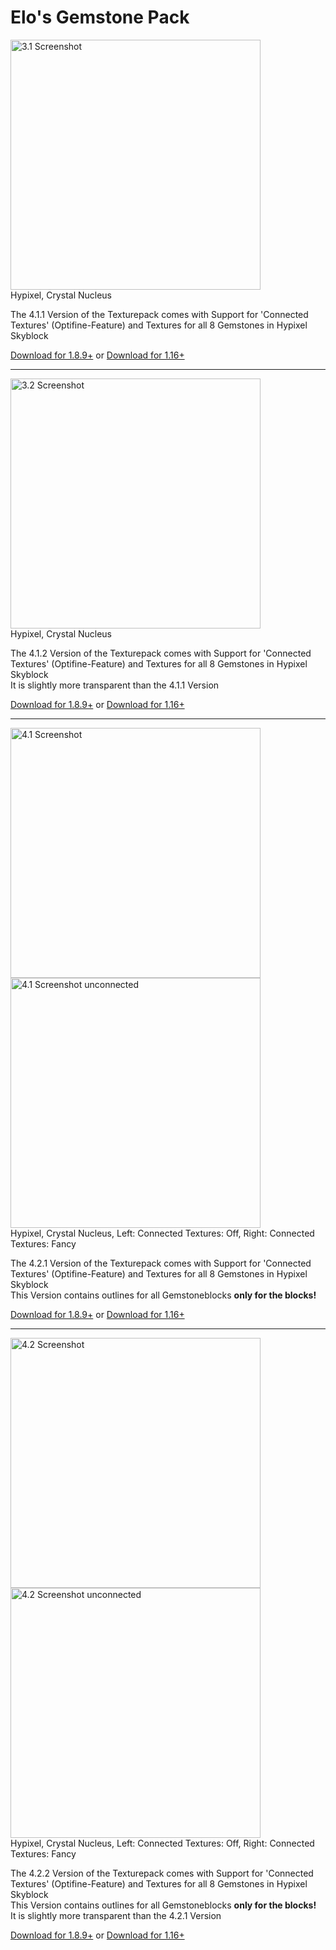 # Elo's Gemstone Pack
<p><img src="https://github.com/MrGamerAgent/EloGemstonePack/blob/main/Pictures/3.1.png" width="400" alt="3.1 Screenshot"><br>Hypixel, Crystal Nucleus</p>
<p>The 4.1.1 Version of the Texturepack comes with Support for 'Connected Textures' (Optifine-Feature) and Textures for all 8 Gemstones in Hypixel Skyblock</p><a href="https://github.com/Elph-Texturepacks/EloGemstonePack/raw/main/1.8%20Versions/%5BR%5D%20%C2%A76Elo's%20%C2%A72Gemstones%20%C2%A7aV4.1.1%20%C2%A77%5B1.8%2B%5D.zip">Download for 1.8.9+</a> or <a href="https://github.com/Elph-Texturepacks/EloGemstonePack/raw/main/1.16%20Versions/%5BR%5D%20%C2%A76Elo's%20%C2%A72Gemstones%20%C2%A7aV4.1.1%20%C2%A77%5B1.16.%2B%5D.zip">Download for 1.16+</a>     
<hr>
<p><img src="https://github.com/MrGamerAgent/EloGemstonePack/blob/main/Pictures/3.2.png" width="400" alt="3.2 Screenshot"><br>Hypixel, Crystal Nucleus</p>
            <p>The 4.1.2 Version of the Texturepack comes with Support for 'Connected Textures' (Optifine-Feature) and Textures for all 8 Gemstones in Hypixel Skyblock <br> It is slightly more transparent than the 4.1.1 Version</p>  <a href="https://github.com/Elph-Texturepacks/EloGemstonePack/raw/main/1.8%20Versions/%5BR%5D%20%C2%A76Elo's%20%C2%A72Gemstones%20%C2%A7aV4.1.2%20%C2%A77%5B1.8%2B%5D.zip">Download for 1.8.9+</a> or <a href="https://github.com/Elph-Texturepacks/EloGemstonePack/raw/main/1.16%20Versions/%5BR%5D%20%C2%A76Elo's%20%C2%A72Gemstones%20%C2%A7aV4.1.2%20%C2%A77%5B1.16.%2B%5D.zip">Download for 1.16+</a>
    </div>
</div>
<hr>
<p><img src="https://github.com/MrGamerAgent/EloGemstonePack/blob/main/Pictures/4.1.1.png" width="400" alt="4.1 Screenshot">      <img src="https://github.com/MrGamerAgent/EloGemstonePack/blob/main/Pictures/4.1.2.png" width="400" alt="4.1 Screenshot unconnected"><br>Hypixel, Crystal Nucleus, Left: Connected Textures: Off, Right: Connected Textures: Fancy</p>
            <p>The 4.2.1 Version of the Texturepack comes with Support for 'Connected Textures' (Optifine-Feature) and Textures for all 8 Gemstones in Hypixel Skyblock <br> This Version contains outlines for all Gemstoneblocks <b>only for the blocks!</b></p> <a href="https://github.com/Elph-Texturepacks/EloGemstonePack/raw/main/1.8%20Versions/%5BR%5D%20%C2%A76Elo's%20%C2%A72Gemstones%20%C2%A7aV4.2.1%20%C2%A77%5B1.8%2B%5D.zip">Download for 1.8.9+</a> or <a href="https://github.com/Elph-Texturepacks/EloGemstonePack/raw/main/1.16%20Versions/%5BR%5D%20%C2%A76Elo's%20%C2%A72Gemstones%20%C2%A7aV4.2.1%20%C2%A77%5B1.16.%2B%5D.zip">Download for 1.16+</a>
</div>
<hr>
<p><img src="https://github.com/MrGamerAgent/EloGemstonePack/blob/main/Pictures/4.2.1.png" width="400" alt="4.2 Screenshot">      <img src="https://github.com/MrGamerAgent/EloGemstonePack/blob/main/Pictures/4.2.2.png" width="400" alt="4.2 Screenshot unconnected"><br>Hypixel, Crystal Nucleus, Left: Connected Textures: Off, Right: Connected Textures: Fancy</p>
            <p>The 4.2.2 Version of the Texturepack comes with Support for 'Connected Textures' (Optifine-Feature) and Textures for all 8 Gemstones in Hypixel Skyblock <br> This Version contains outlines for all Gemstoneblocks <b>only for the blocks!</b><br>It is slightly more transparent than the 4.2.1 Version</p> <p><a href="https://github.com/Elph-Texturepacks/EloGemstonePack/raw/main/1.8%20Versions/%5BR%5D%20%C2%A76Elo's%20%C2%A72Gemstones%20%C2%A7aV4.2.2%20%C2%A77%5B1.8%2B%5D.zip">Download for 1.8.9+</a> or <a href="https://github.com/Elph-Texturepacks/EloGemstonePack/raw/main/1.16%20Versions/%5BR%5D%20%C2%A76Elo's%20%C2%A72Gemstones%20%C2%A7aV4.2.2%20%C2%A77%5B1.16.%2B%5D.zip">Download for 1.16+</a></p>    </div>
    </div>
</div>
